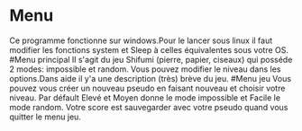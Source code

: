 # Menu 
Ce programme fonctionne sur windows.Pour le lancer sous linux il faut modifier les fonctions system et Sleep à celles 
équivalentes sous votre OS.
#Menu principal
Il s'agit du jeu Shifumi (pierre, papier, ciseaux) qui posséde 2 modes: impossible et random. Vous pouvez modifier le 
niveau dans les options.Dans aide il y'a une description (très) brève du jeu.
#Menu jeu
Vous pouvez vous créer un nouveau pseudo en faisant nouveau et choisir votre niveau. Par défault Elevé et Moyen donne le
mode impossible et Facile le mode random.
Votre score est sauvegarder avec votre pseudo quand vous quitter le menu jeu.
